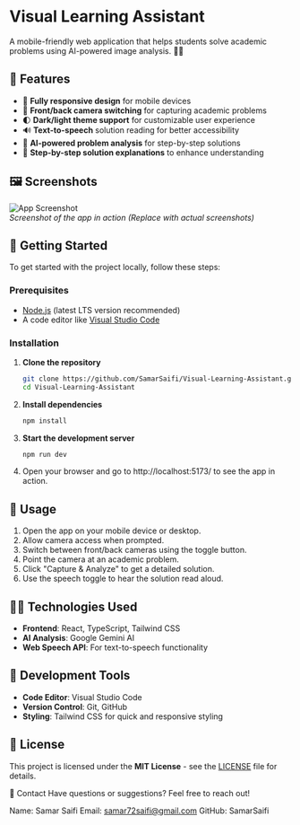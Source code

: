 # Visual Learning Assistant

A mobile-friendly web application that helps students solve academic problems using AI-powered image analysis. 📱🤖

## 🚀 Features

- 📱 **Fully responsive design** for mobile devices
- 📸 **Front/back camera switching** for capturing academic problems
- 🌓 **Dark/light theme support** for customizable user experience
- 🔊 **Text-to-speech** solution reading for better accessibility
- 🤖 **AI-powered problem analysis** for step-by-step solutions
- 📝 **Step-by-step solution explanations** to enhance understanding

## 🖼️ Screenshots

![App Screenshot](https://via.placeholder.com/500x300.png)  
_Screenshot of the app in action (Replace with actual screenshots)_

## 🏁 Getting Started

To get started with the project locally, follow these steps:

### Prerequisites

- [Node.js](https://nodejs.org/) (latest LTS version recommended)
- A code editor like [Visual Studio Code](https://code.visualstudio.com/)

### Installation

1. **Clone the repository**
   ```bash
   git clone https://github.com/SamarSaifi/Visual-Learning-Assistant.git
   cd Visual-Learning-Assistant
   ```

2. **Install dependencies**
   ```bash
   npm install
   ```

3. **Start the development server**
   ```bash
   npm run dev
   ```

4. Open your browser and go to http://localhost:5173/ to see the app in action.


## 📖 Usage

1. Open the app on your mobile device or desktop.
2. Allow camera access when prompted.
3. Switch between front/back cameras using the toggle button.
4. Point the camera at an academic problem.
5. Click "Capture & Analyze" to get a detailed solution.
6. Use the speech toggle to hear the solution read aloud.

## 🧑‍💻 Technologies Used

- **Frontend**: React, TypeScript, Tailwind CSS
- **AI Analysis**: Google Gemini AI
- **Web Speech API**: For text-to-speech functionality

## 🔧 Development Tools

- **Code Editor**: Visual Studio Code
- **Version Control**: Git, GitHub
- **Styling**: Tailwind CSS for quick and responsive styling

## 🚨 License

This project is licensed under the **MIT License** - see the [LICENSE](LICENSE) file for details.


📨 Contact
Have questions or suggestions? Feel free to reach out!

Name: Samar Saifi
Email: samar72saifi@gmail.com
GitHub: SamarSaifi
